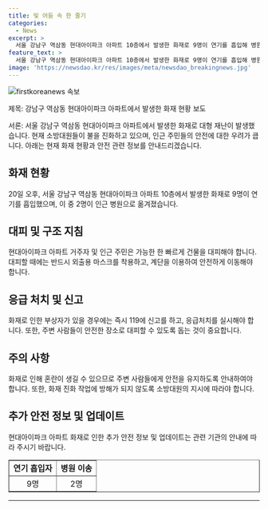 ```yaml
---
title: 빛 어둠 속 한 줄기
categories:
  - News
excerpt: >
  서울 강남구 역삼동 현대아이파크 아파트 10층에서 발생한 화재로 9명이 연기를 흡입해 병원으로 옮겨졌다. 소방대원들이 화재 진화에 힘쓰고 있으며, 상황에 대한 경찰과 소방의 조사가 진행 중이다. (150자)
feature_text: >
  서울 강남구 역삼동 현대아이파크 아파트 10층에서 발생한 화재로 9명이 연기를 흡입해 병원으로 옮겨졌다. 소방대원들이 화재 진화에 힘쓰고 있으며, 상황에 대한 경찰과 소방의 조사가 진행 중이다. (150자)
image: 'https://newsdao.kr/res/images/meta/newsdao_breakingnews.jpg'
---
```


<p><img src="https://newsdao.kr/res/images/meta/newsdao_breakingnews.jpg" alt="firstkoreanews 속보" /></p>

<p>제목: 강남구 역삼동 현대아이파크 아파트에서 발생한 화재 현황 보도</p>

<p>서론:
서울 강남구 역삼동 현대아이파크 아파트에서 발생한 화재로 대형 재난이 발생했습니다. 현재 소방대원들이 불을 진화하고 있으며, 인근 주민들의 안전에 대한 우려가 큽니다. 아래는 현재 화재 현황과 안전 관련 정보를 안내드리겠습니다.</p>

<h2 data-ke-size="size26">화재 현황</h2>

<p data-ke-size="size16">20일 오후, 서울 강남구 역삼동 현대아이파크 아파트 10층에서 발생한 화재로 9명이 연기를 흡입했으며, 이 중 2명이 인근 병원으로 옮겨졌습니다.</p>

<h2 data-ke-size="size26">대피 및 구조 지침</h2>

<p data-ke-size="size16">현대아이파크 아파트 거주자 및 인근 주민은 가능한 한 빠르게 건물을 대피해야 합니다. 대피할 때에는 반드시 외출용 마스크를 착용하고, 계단을 이용하여 안전하게 이동해야 합니다.</p>

<h2 data-ke-size="size26">응급 처치 및 신고</h2>

<p data-ke-size="size16">화재로 인한 부상자가 있을 경우에는 즉시 119에 신고를 하고, 응급처치를 실시해야 합니다. 또한, 주변 사람들이 안전한 장소로 대피할 수 있도록 돕는 것이 중요합니다.</p>

<h2 data-ke-size="size26">주의 사항</h2>

<p data-ke-size="size16">화재로 인해 혼란이 생길 수 있으므로 주변 사람들에게 안전을 유지하도록 안내하여야 합니다. 또한, 화재 진화 작업에 방해가 되지 않도록 소방대원의 지시에 따라야 합니다.</p>

<h2 data-ke-size="size26">추가 안전 정보 및 업데이트</h2>

<p data-ke-size="size16">현대아이파크 아파트 화재로 인한 추가 안전 정보 및 업데이트는 관련 기관의 안내에 따라 주시기 바랍니다.</p>

<table style="width: 100%;" border="1">
<tbody>
<tr>
<td style="text-align: center; height: 17px;"><b>연기 흡입자</b></td>
<td style="text-align: center; height: 17px;"><b>병원 이송</b></td>
</tr>
<tr>
<td style="text-align: center; height: 17px;">9명</td>
<td style="text-align: center; height: 17px;">2명</td>
</tr>
</tbody>
</table>

<hr>


